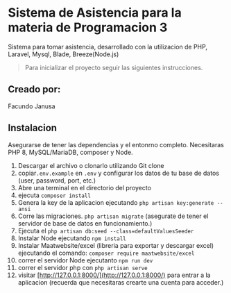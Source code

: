 # Sistema de Asistencia para la materia de Programacion 3

Sistema para tomar asistencia, desarrollado con la utilizacion de PHP, Laravel, Mysql, Blade, Breeze(Node.js)

>Para inicializar el proyecto seguir las siguientes instrucciones.

## Creado por:
Facundo Janusa

## Instalacion

Asegurarse de tener las dependencias y el entonrno completo. Necesitaras PHP 8, MySQL/MariaDB, composer y Node.

1. Descargar el archivo o clonarlo utilizando Git clone
2. copiar`.env.example` en `.env` y configurar los datos de tu base de datos (user, password, port, etc.)
3. Abre una terminal en el directorio del proyecto
4. ejecuta `composer install`
5. Genera la key de la aplicacion ejecutando `php artisan key:generate --ansi`
6. Corre las migraciones. `php artisan migrate` (asegurate de tener el servidor de base de datos en funcionamiento.)
7. Ejecuta el  `php artisan db:seed --class=defaultValuesSeeder`
8. Instalar Node ejecutando `npm install`
9. Instalar Maatwebsite/excel (libreria para exportar y descargar excel) ejecutando el comando: `composer require maatwebsite/excel`
10. correr el servidor Node ejecutanto `npm run dev`
11. correr el servidor php con `php artisan serve`
12. visitar [http://127.0.0.1:8000/](http://127.0.0.1:8000/) para entrar a la aplicacion (recuerda que necesitaras crearte una cuenta para acceder.)
